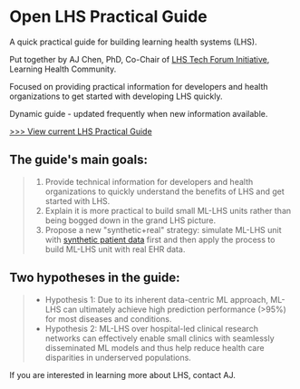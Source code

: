 # Open LHS Practical Guide
A quick practical guide for building learning health systems (LHS).

Put together by AJ Chen, PhD, Co-Chair of [LHS Tech Forum Initiative](https://www.learninghealth.org/2020-lhs-technology-forum), Learning Health Community. 

Focused on providing practical information for developers and health organizations to get started with developing LHS quickly. 

Dynamic guide - updated frequently when new information available. 

[>>> View current LHS Practical Guide](https://lhs-open.github.io/lhs-guide/)

## The guide's main goals:

>1.	Provide technical information for developers and health organizations to quickly understand the benefits of LHS and get started with LHS.
>2. Explain it is more practical to build small ML-LHS units rather than being bogged down in the grand LHS picture.
>3. Propose a new "synthetic+real" strategy: simulate ML-LHS unit with [synthetic patient data](https://github.com/lhs-open/synthetic-data) first and then apply the process to build ML-LHS unit with real EHR data.

## Two hypotheses in the guide:

>   - Hypothesis 1: Due to its inherent data-centric ML approach, ML-LHS can ultimately achieve high prediction performance (>95%) for most diseases and conditions. 
>   - Hypothesis 2: ML-LHS over hospital-led clinical research networks can effectively enable small clinics with seamlessly disseminated ML models and thus help reduce health care disparities in underserved populations.

If you are interested in learning more about LHS, contact AJ.  